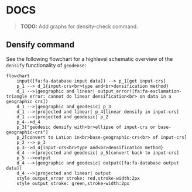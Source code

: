 # DOCS

> **TODO:** Add graphs for density-check command.

## Densify command

See the following flowchart for a highlevel schematic overview of the `densify` functionality of `geodense`:

```mermaid
flowchart
    input([fa:fa-database input data]) --> p_1[get input-crs]
    p_1 --> d_1{input-crs<br>type and<br>densification method}
    d_1 -->|geographic and linear| output_error([fa:fa-exclamation-triangle error: cannot do linear densification<br> on data in a geographic crs])
    d_1 -->|geographic and geodesic| p_3
    d_1 -->|projected and linear| p_4[linear densify in input-crs]
    d_1 -->|projected and geodesic| p_2    
    p_4-->d_4
    p_3["geodesic densify with<br>ellipse of input-crs or base-geographic-crs"]
    p_2[convert to LatLon in<br>base-geographic-crs<br> of input-crs]
    p_2 --> p_3
    p_3-->d_4{input-crs<br>type and<br>densification method}
    d_4 -->|projected and geodesic| p_5[convert back to input-crs]
    p_5 -->output
    d_4 -->|geographic and geodesic| output([fa:fa-database output data])
    d_4 -->|projected and linear| output
    style output_error stroke: red,stroke-width:2px
    style output stroke: green,stroke-width:2px
```
